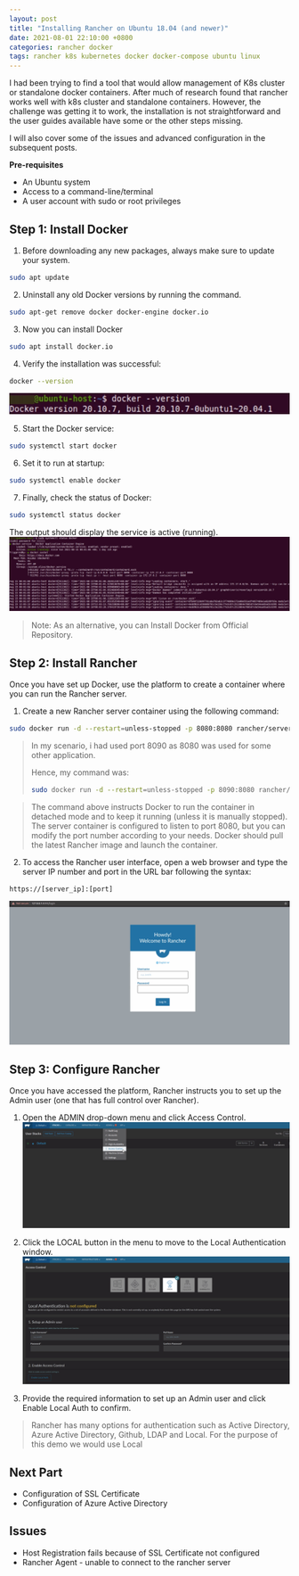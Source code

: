 ```yaml
---
layout: post
title: "Installing Rancher on Ubuntu 18.04 (and newer)"
date: 2021-08-01 22:10:00 +0800
categories: rancher docker
tags: rancher k8s kubernetes docker docker-compose ubuntu linux
---
```


I had been trying to find a tool that would allow management of K8s cluster or standalone docker containers. After much of research found that rancher works well with k8s cluster and standalone containers. However, the challenge was getting it to work, the installation is not straightforward and the user guides available have some or the other steps missing.

I will also cover some of the issues and advanced configuration in the subsequent posts.

**Pre-requisites**
* An Ubuntu system
* Access to a command-line/terminal
* A user account with sudo or root privileges

## **Step 1: Install Docker**
1. Before downloading any new packages, always make sure to update your system.
```sh
sudo apt update
```

2. Uninstall any old Docker versions by running the command.
```sh
sudo apt-get remove docker docker-engine docker.io
```

3. Now you can install Docker
```sh
sudo apt install docker.io
```

4. Verify the installation was successful:
```sh
docker --version
```
![docker version](/images/b-docker-version.jpg "Docker Version")

5. Start the Docker service:
```sh
sudo systemctl start docker
```

6. Set it to run at startup:
```sh
sudo systemctl enable docker
```

7. Finally, check the status of Docker:
```sh
sudo systemctl status docker
```

The output should display the service is active (running).
![docker status](/images/b-docker-status.jpg "Docker Status")
> Note: As an alternative, you can Install Docker from Official Repository.

## **Step 2: Install Rancher**
Once you have set up Docker, use the platform to create a container where you can run the Rancher server.

1. Create a new Rancher server container using the following command:
```sh
sudo docker run -d --restart=unless-stopped -p 8080:8080 rancher/server:stable
```

> In my scenario, i had used port 8090 as 8080 was used for some other application.
> 
> Hence, my command was: 
> ```sh
> sudo docker run -d --restart=unless-stopped -p 8090:8080 rancher/server:stable
> ```

> The command above instructs Docker to run the container in detached mode and to keep it running (unless it is manually stopped). The server container is configured to listen to port 8080, but you can modify the port number according to your needs.
> Docker should pull the latest Rancher image and launch the container.

2. To access the Rancher user interface, open a web browser and type the server IP number and port in the URL bar following the syntax:
```
https://[server_ip]:[port]
```
![rancher status](/images/b-rancher-status.jpg "Rancher Status")

## **Step 3: Configure Rancher**
Once you have accessed the platform, Rancher instructs you to set up the Admin user (one that has full control over Rancher).

1. Open the ADMIN drop-down menu and click Access Control.
![rancher access control](/images/b-rancher-accesscontrol.jpg "Rancher Access Control")

2. Click the LOCAL button in the menu to move to the Local Authentication window.
![rancher access control - local](/images/b-rancher-accesscontrol-local.jpg "Rancher Access Control - Local")

3. Provide the required information to set up an Admin user and click Enable Local Auth to confirm.

> Rancher has many options for authentication such as Active Directory, Azure Active Directory, Github, LDAP and Local. 
> For the purpose of this demo we would use Local 

## Next Part
- Configuration of SSL Certificate
- Configuration of Azure Active Directory

## Issues
- Host Registration fails because of SSL Certificate not configured
- Rancher Agent - unable to connect to the rancher server


